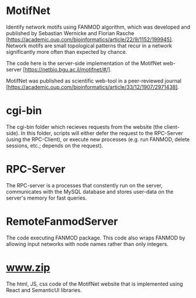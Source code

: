 # MotifNet
Identify network motifs using FANMOD algorithm, which was developed and published by Sebastian Wernicke and Florian Rasche [https://academic.oup.com/bioinformatics/article/22/9/1152/199945]. Network motifs are small topological patterns that recur in a network significantly more often than expected by chance.

The code here is the server-side implementation of the MotifNet web-server [https://netbio.bgu.ac.il/motifnet/#/].

MotifNet was published as scientific web-tool in a peer-reviewed journal [https://academic.oup.com/bioinformatics/article/33/12/1907/2971438].

cgi-bin
=======
The cgi-bin folder which recieves requests from the website (the client-side). In this folder, scripts will either defer the request to the RPC-Server (using the RPC-Client), or execute new processes (e.g. run FANMOD, delete sessions, etc.; depends on the request).

RPC-Server
==========
The RPC-server is a processes that constently run on the server, communicates with the MySQL database and stores user-data on the server's memory for fast queries.

RemoteFanmodServer
==================
The code executing FANMOD package. This code also wraps FANMOD by allowing input networks with node names rather than only integers.

www.zip
========
The html, JS, css code of the MotifNet website that is implemented using React and SemanticUI libraries.
